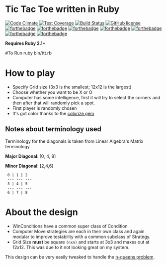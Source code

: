 # Tic Tac Toe written in Ruby
[![Code Climate](https://codeclimate.com/github/robbyoconnor/tictactoe/badges/gpa.svg)](https://codeclimate.com/github/robbyoconnor/tictactoe)
[![Test Coverage](https://codeclimate.com/github/robbyoconnor/tictactoe/badges/coverage.svg)](https://codeclimate.com/github/robbyoconnor/tictactoe/coverage)
[![Build Status](https://travis-ci.org/robbyoconnor/tictactoe.svg?branch=master)](https://travis-ci.org/robbyoconnor/tictactoe)
[![GitHub license](https://img.shields.io/github/license/mashape/apistatus.svg)]()
[![forthebadge](http://forthebadge.com/images/badges/built-with-ruby.svg)](http://forthebadge.com)
[![forthebadge](http://forthebadge.com/images/badges/uses-git.svg)](http://forthebadge.com)
[![forthebadge](http://forthebadge.com/images/badges/built-with-love.svg)](http://forthebadge.com)
[![forthebadge](http://forthebadge.com/images/badges/no-ragrets.svg)](http://forthebadge.com)
[![forthebadge](http://forthebadge.com/images/badges/uses-badges.svg)](http://forthebadge.com)
[![forthebadge](http://forthebadge.com/images/badges/fuck-it-ship-it.svg)](http://forthebadge.com)
[![forthebadge](http://forthebadge.com/images/badges/compatibility-emacs.svg)](http://forthebadge.com)


**Requires Ruby 2.1+**

#To Run
ruby bin/ttt.rb

# How to play
- Specify Grid size (3x3 is the smallest; 12x12 is the largest)
- Choose whether you want to be X or O
- Computer has some intelligence, first it will try to select the corners and then after that will randomly pick a spot.
- First player is randomly chosen
- It's got color thanks to the [colorize gem](https://rubygems.org/gems/colorize)

## Notes about terminology used
Terminology for the diagonals is taken from Linear Algebra's Matrix terminology.

**Major Diagonal**: [0, 4, 8]

**Minor Diagonal**:  [2,4,6]

     0 | 1 | 2
     --- --- ---
     3 | 4 | 5
     --- --- ---
     6 | 7 | 8

# About the design 

- WinConditions have a common super class of Condition
- Computer Move strategies are each in their own class and again modular to improve testability with a common subclass of Strategy.
- Grid Size **must** be square ```(nxn)``` and starts at 3x3 and maxes out at 12x12. This was due to it not looking great on my system. 
 
 
This design can be  very easily tweaked to handle the [n-queens problem](http://en.wikipedia.org/wiki/Eight_queens_puzzle).
  

